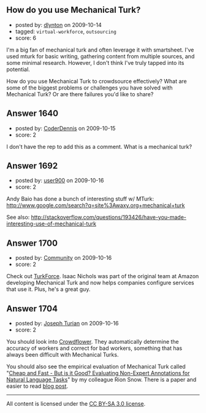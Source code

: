 ## How do you use Mechanical Turk?

- posted by: [dlynton](https://stackexchange.com/users/-1/482-dlynton) on 2009-10-14
- tagged: `virtual-workforce`, `outsourcing`
- score: 6

I'm a big fan of mechanical turk and often leverage it with smartsheet. I've used mturk for basic writing, gathering content from multiple sources, and some minimal research. However, I don't think I've truly tapped into its potential.

How do you use Mechanical Turk to crowdsource effectively? What are some of the biggest problems or challenges you have solved with Mechanical Turk? Or are there failures you'd like to share?


## Answer 1640

- posted by: [CoderDennis](https://stackexchange.com/users/-1/517-coderdennis) on 2009-10-15
- score: 2

I don't have the rep to add this as a comment. What is a mechanical turk?


## Answer 1692

- posted by: [user900](https://stackexchange.com/users/-1/900-user900) on 2009-10-16
- score: 2

Andy Baio has done a bunch of interesting stuff w/ MTurk:
http://www.google.com/search?q=site%3Awaxy.org+mechanical+turk

See also:
http://stackoverflow.com/questions/193426/have-you-made-interesting-use-of-mechanical-turk


## Answer 1700

- posted by: [Community](https://stackexchange.com/users/-1/-1-community) on 2009-10-16
- score: 2

<p>Check out <a href="http://www.turkforce.com" rel="nofollow">TurkForce</a>.  Isaac Nichols was part of the original team at Amazon developing Mechanical Turk and now helps companies configure services that use it.  Plus, he's a great guy.</p>



## Answer 1704

- posted by: [Joseph Turian](https://stackexchange.com/users/-1/423-joseph-turian) on 2009-10-16
- score: 2

<p>You should look into <a href="http://crowdflower.com/" rel="nofollow">Crowdflower</a>. They automatically determine the accuracy of workers and correct for bad workers, something that has always been difficult with Mechanical Turks.</p>

<p>You should also see the empirical evaluation of Mechanical Turk called "<a href="http://ai.stanford.edu/~rion/papers/amt%5Femnlp08.pdf" rel="nofollow">Cheap and Fast - But is it Good? Evaluating Non-Expert Annotations for Natural Language Tasks</a>" by my colleague Rion Snow. There is a paper and easier to read <a href="http://blog.doloreslabs.com/2008/09/amt-fast-cheap-good-machine-learning/" rel="nofollow">blog post</a>.</p>




---

All content is licensed under the [CC BY-SA 3.0 license](https://creativecommons.org/licenses/by-sa/3.0/).
